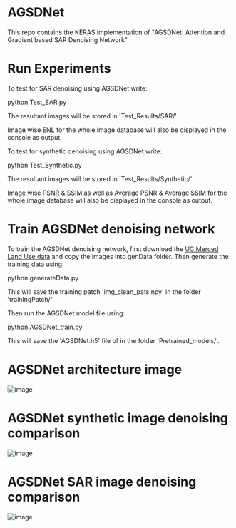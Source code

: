 # AGSDNet
This repo contains the KERAS implementation of "AGSDNet: Attention and Gradient based SAR Denoising Network"

# Run Experiments

To test for SAR denoising using AGSDNet write:

python Test_SAR.py

The resultant images will be stored in 'Test_Results/SAR/'

Image wise ENL for the whole image database will also be displayed in the console as output.

To test for synthetic denoising using AGSDNet write:

python Test_Synthetic.py

The resultant images will be stored in 'Test_Results/Synthetic/'

Image wise PSNR & SSIM as well as Average PSNR & Average SSIM for the whole image database will also be displayed in the console as output.

# Train AGSDNet denoising network

To train the AGSDNet denoising network, first download the [UC Merced Land Use data](http://weegee.vision.ucmerced.edu/datasets/landuse.html) and copy the images into genData folder. Then generate the training data using:

python generateData.py

This will save the training patch 'img_clean_pats.npy' in the folder 'trainingPatch/'

Then run the AGSDNet model file using:

python AGSDNet_train.py

This will save the 'AGSDNet.h5' file of in the folder 'Pretrained_models/'.

# AGSDNet architecture image
![image](https://user-images.githubusercontent.com/89151608/154666534-a00d3de9-37d3-4bd6-9525-3ee6dc9948e4.png)

# AGSDNet synthetic image denoising comparison
![image](https://user-images.githubusercontent.com/89151608/154666800-117660f2-25b8-4ec2-abb9-7eae98f8fbde.png)

# AGSDNet SAR image denoising comparison
![image](https://user-images.githubusercontent.com/89151608/154667006-01245652-5db0-410f-bc5d-2af9f208c866.png)
